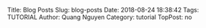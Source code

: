 Title: Blog Posts
Slug: blog-posts
Date: 2018-08-24 18:38:42
Tags: TUTORIAL
Author: Quang Nguyen
Category: tutorial
TopPost: no

